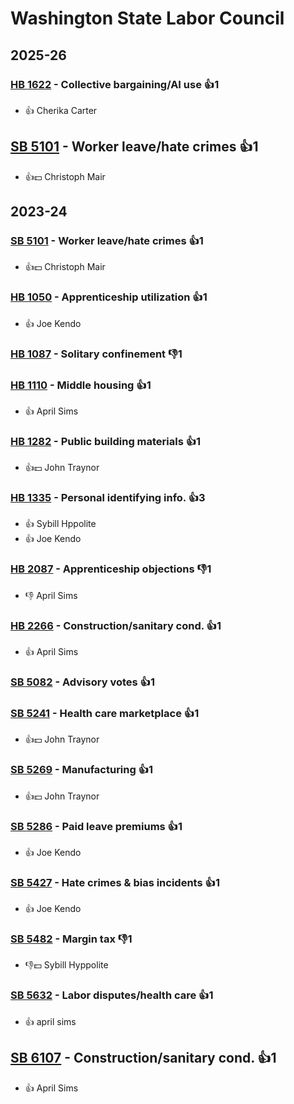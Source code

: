 # Washington State Labor Council
## 2025-26

### [HB 1622](/bill/2025-26/hb/1622/) - Collective bargaining/AI use 👍1  
* 👍 Cherika Carter

## [SB 5101](/bill/2025-26/sb/5101/) - Worker leave/hate crimes 👍1  
* 👍💵 Christoph Mair

## 2023-24

### [SB 5101](/bill/2023-24/sb/5101/) - Worker leave/hate crimes 👍1  
* 👍💵 Christoph Mair

### [HB 1050](/bill/2023-24/hb/1050/) - Apprenticeship utilization 👍1  
* 👍 Joe Kendo

### [HB 1087](/bill/2023-24/hb/1087/) - Solitary confinement  👎1 

### [HB 1110](/bill/2023-24/hb/1110/) - Middle housing 👍1  
* 👍 April Sims

### [HB 1282](/bill/2023-24/hb/1282/) - Public building materials 👍1  
* 👍💵 John Traynor

### [HB 1335](/bill/2023-24/hb/1335/) - Personal identifying info. 👍3  
* 👍 Sybill Hppolite
* 👍 Joe Kendo

### [HB 2087](/bill/2023-24/hb/2087/) - Apprenticeship objections  👎1 
* 👎 April Sims

### [HB 2266](/bill/2023-24/hb/2266/) - Construction/sanitary cond. 👍1  
* 👍 April Sims

### [SB 5082](/bill/2023-24/sb/5082/) - Advisory votes 👍1  

### [SB 5241](/bill/2023-24/sb/5241/) - Health care marketplace 👍1  
* 👍💵 John Traynor

### [SB 5269](/bill/2023-24/sb/5269/) - Manufacturing 👍1  
* 👍💵 John Traynor

### [SB 5286](/bill/2023-24/sb/5286/) - Paid leave premiums 👍1  
* 👍 Joe Kendo

### [SB 5427](/bill/2023-24/sb/5427/) - Hate crimes & bias incidents 👍1  
* 👍 Joe Kendo

### [SB 5482](/bill/2023-24/sb/5482/) - Margin tax  👎1 
* 👎💵 Sybill Hyppolite

### [SB 5632](/bill/2023-24/sb/5632/) - Labor disputes/health care 👍1  
* 👍 april sims

## [SB 6107](/bill/2023-24/sb/6107/) - Construction/sanitary cond. 👍1  
* 👍 April Sims
